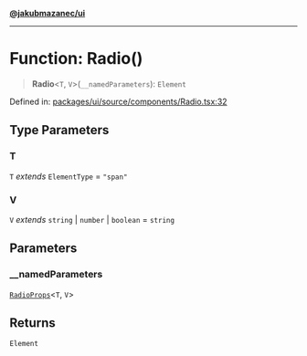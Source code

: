[**@jakubmazanec/ui**](../README.md)

---

# Function: Radio()

> **Radio**\<`T`, `V`\>(`__namedParameters`): `Element`

Defined in:
[packages/ui/source/components/Radio.tsx:32](https://github.com/jakubmazanec/tools/blob/a1a5edf56256b0aa4e209cc73bc7a07f5d7fc236/packages/ui/source/components/Radio.tsx#L32)

## Type Parameters

### T

`T` _extends_ `ElementType` = `"span"`

### V

`V` _extends_ `string` \| `number` \| `boolean` = `string`

## Parameters

### \_\_namedParameters

[`RadioProps`](../type-aliases/RadioProps.md)\<`T`, `V`\>

## Returns

`Element`
